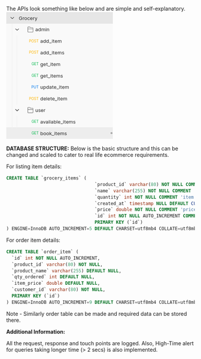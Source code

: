 The APIs look something like below and are simple and self-explanatory.
![img.png](img.png)

**DATABASE STRUCTURE:**
Below is the basic structure and this can be changed and scaled to cater to real life ecommerce requirements.

For listing item details:
```sql
CREATE TABLE `grocery_items` (
                                 `product_id` varchar(80) NOT NULL COMMENT 'id of the product',
                                 `name` varchar(255) NOT NULL COMMENT 'item name',
                                 `quantity` int NOT NULL COMMENT 'item quantity',
                                 `created_at` timestamp NULL DEFAULT CURRENT_TIMESTAMP COMMENT 'created at of the row item',
                                 `price` double NOT NULL COMMENT 'price of item',
                                 `id` int NOT NULL AUTO_INCREMENT COMMENT 'id of the line item',
                                 PRIMARY KEY (`id`)
) ENGINE=InnoDB AUTO_INCREMENT=5 DEFAULT CHARSET=utf8mb4 COLLATE=utf8mb4_0900_ai_ci COMMENT='holds the list of grocery items'
```
For order item details:
```sql
CREATE TABLE `order_item` (
  `id` int NOT NULL AUTO_INCREMENT,
  `product_id` varchar(80) NOT NULL,
  `product_name` varchar(255) DEFAULT NULL,
  `qty_ordered` int DEFAULT NULL,
  `item_price` double DEFAULT NULL,
  `customer_id` varchar(80) NOT NULL,
  PRIMARY KEY (`id`)
) ENGINE=InnoDB AUTO_INCREMENT=9 DEFAULT CHARSET=utf8mb4 COLLATE=utf8mb4_0900_ai_ci COMMENT='item details of an order'
```

Note - Similarly order table can be made and required data can be stored there.

**Additional Information:**

All the request, response and touch points are logged. 
Also, High-Time alert for queries taking longer time (> 2 secs) is also implemented.


